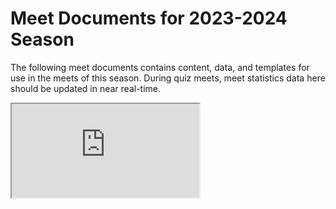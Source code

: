 <!--% hide_header_photo -->

# Meet Documents for 2023-2024 Season

The following meet documents contains content, data, and templates for use in
the meets of this season. During quiz meets, meet statistics data here should be
updated in near real-time.

<iframe
    src="https://drive.google.com/embeddedfolderview?id=1ArO1gM4jUFob4NvIaYcdlNmgAK65nEbw#list"
    class="google_drive"></iframe>
